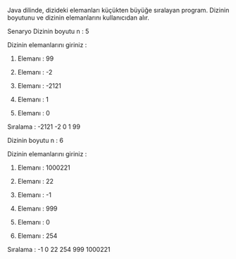 Java dilinde, dizideki elemanları küçükten büyüğe sıralayan program. Dizinin boyutunu ve dizinin elemanlarını kullanıcıdan alır.

Senaryo
Dizinin boyutu n : 5

Dizinin elemanlarını giriniz :

1. Elemanı : 99

2. Elemanı : -2

3. Elemanı : -2121

4. Elemanı : 1

5. Elemanı : 0

Sıralama : -2121 -2 0 1 99


Dizinin boyutu n : 6

Dizinin elemanlarını giriniz :

1. Elemanı : 1000221

2. Elemanı : 22

3. Elemanı : -1

4. Elemanı : 999

5. Elemanı : 0

6. Elemanı : 254

Sıralama : -1 0 22 254 999 1000221 
